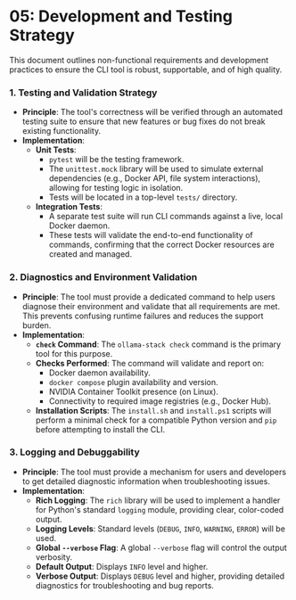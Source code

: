 # 05: Development and Testing Strategy

This document outlines non-functional requirements and development practices to ensure the CLI tool is robust, supportable, and of high quality.

### 1. Testing and Validation Strategy

- **Principle**: The tool's correctness will be verified through an automated testing suite to ensure that new features or bug fixes do not break existing functionality.
- **Implementation**:
    - **Unit Tests**:
        - `pytest` will be the testing framework.
        - The `unittest.mock` library will be used to simulate external dependencies (e.g., Docker API, file system interactions), allowing for testing logic in isolation.
        - Tests will be located in a top-level `tests/` directory.
    - **Integration Tests**:
        - A separate test suite will run CLI commands against a live, local Docker daemon.
        - These tests will validate the end-to-end functionality of commands, confirming that the correct Docker resources are created and managed.

### 2. Diagnostics and Environment Validation

- **Principle**: The tool must provide a dedicated command to help users diagnose their environment and validate that all requirements are met. This prevents confusing runtime failures and reduces the support burden.
- **Implementation**:
    - **`check` Command**: The `ollama-stack check` command is the primary tool for this purpose.
    - **Checks Performed**: The command will validate and report on:
        - Docker daemon availability.
        - `docker compose` plugin availability and version.
        - NVIDIA Container Toolkit presence (on Linux).
        - Connectivity to required image registries (e.g., Docker Hub).
    - **Installation Scripts**: The `install.sh` and `install.ps1` scripts will perform a minimal check for a compatible Python version and `pip` before attempting to install the CLI.

### 3. Logging and Debuggability

- **Principle**: The tool must provide a mechanism for users and developers to get detailed diagnostic information when troubleshooting issues.
- **Implementation**:
    - **Rich Logging**: The `rich` library will be used to implement a handler for Python's standard `logging` module, providing clear, color-coded output.
    - **Logging Levels**: Standard levels (`DEBUG`, `INFO`, `WARNING`, `ERROR`) will be used.
    - **Global `--verbose` Flag**: A global `--verbose` flag will control the output verbosity.
    - **Default Output**: Displays `INFO` level and higher.
    - **Verbose Output**: Displays `DEBUG` level and higher, providing detailed diagnostics for troubleshooting and bug reports. 